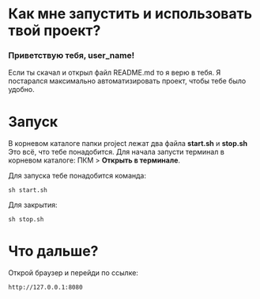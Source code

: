 # Как мне запустить и использовать твой проект?

### Приветствую тебя, **user_name!** <br>
Если ты скачал и открыл файл README.md то я верю в тебя. Я постарался максимально автоматизировать проект, чтобы тебе было удобно.

# Запуск
В корневом каталоге папки project лежат два файла **start.sh** и  **stop.sh** <br>
Это всё, что тебе понадобится. Для начала запусти терминал в корневом каталоге: ПКМ > **Открыть в терминале**. 

Для запуска тебе понадобится команда:

```
sh start.sh
```

Для закрытия:

```
sh stop.sh
```

# Что дальше?


Открой браузер и перейди по ссылке:
```
http://127.0.0.1:8080
```
